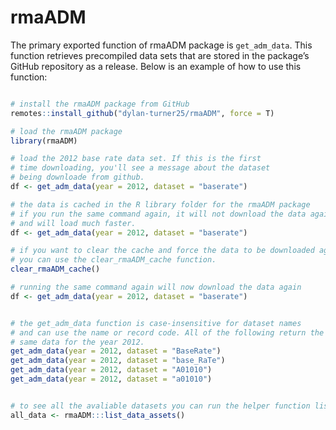 rmaADM
================

<!-- README.md is generated from README.Rmd. Please edit that file -->

The primary exported function of rmaADM package is `get_adm_data`. This
function retrieves precompiled data sets that are stored in the
package’s GitHub repository as a release. Below is an example of how to
use this function:

``` r

# install the rmaADM package from GitHub
remotes::install_github("dylan-turner25/rmaADM", force = T)

# load the rmaADM package
library(rmaADM)

# load the 2012 base rate data set. If this is the first 
# time downloading, you'll see a message about the dataset 
# being downloade from github.
df <- get_adm_data(year = 2012, dataset = "baserate")

# the data is cached in the R library folder for the rmaADM package
# if you run the same command again, it will not download the data again
# and will load much faster.
df <- get_adm_data(year = 2012, dataset = "baserate")

# if you want to clear the cache and force the data to be downloaded again,
# you can use the clear_rmaADM_cache function.
clear_rmaADM_cache()

# running the same command again will now download the data again
df <- get_adm_data(year = 2012, dataset = "baserate")


# the get_adm_data function is case-insensitive for dataset names
# and can use the name or record code. All of the following return the 
# same data for the year 2012.
get_adm_data(year = 2012, dataset = "BaseRate")
get_adm_data(year = 2012, dataset = "base_RaTe")
get_adm_data(year = 2012, dataset = "A01010")
get_adm_data(year = 2012, dataset = "a01010")


# to see all the avaliable datasets you can run the helper function list_data_assets
all_data <- rmaADM:::list_data_assets()
```
